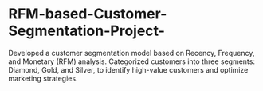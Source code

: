 # RFM-based-Customer-Segmentation-Project-
Developed a customer segmentation model based on Recency, Frequency, and Monetary (RFM) analysis. Categorized customers into three segments: Diamond, Gold, and Silver, to identify high-value customers and optimize marketing strategies.

